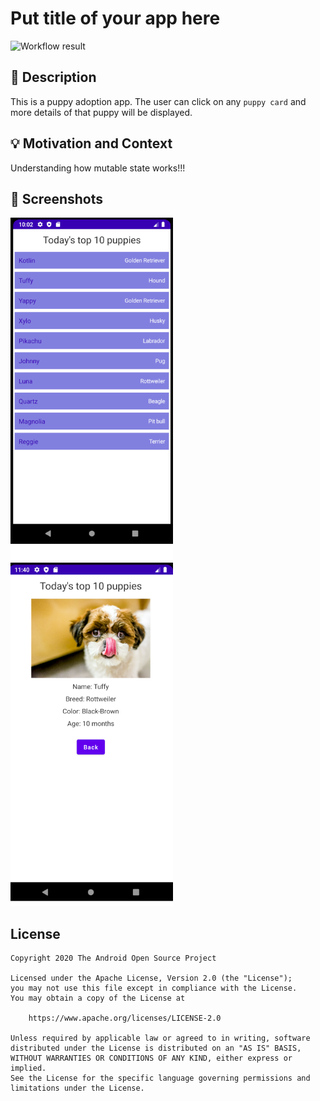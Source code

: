 # Put title of your app here

<!--- Replace <OWNER> with your Github Username and <REPOSITORY> with the name of your repository. -->
<!--- You can find both of these in the url bar when you open your repository in github. -->
![Workflow result](https://github.com/MaitreyaSave/JetpackComposeChallengeWeek1/workflows/Check/badge.svg)


## :scroll: Description
<!--- Describe your app in one or two sentences -->
This is a puppy adoption app. The user can click on any `puppy card` and more details of that puppy will be displayed.

## :bulb: Motivation and Context
<!--- Optionally point readers to interesting parts of your submission. -->
<!--- What are you especially proud of? -->
Understanding how mutable state works!!!

## :camera_flash: Screenshots
<!-- You can add more screenshots here if you like -->
<img src="/results/screenshot_1.png" width="260">&emsp;<img src="/results/screenshot_2.png" width="260">

## License
```
Copyright 2020 The Android Open Source Project

Licensed under the Apache License, Version 2.0 (the "License");
you may not use this file except in compliance with the License.
You may obtain a copy of the License at

    https://www.apache.org/licenses/LICENSE-2.0

Unless required by applicable law or agreed to in writing, software
distributed under the License is distributed on an "AS IS" BASIS,
WITHOUT WARRANTIES OR CONDITIONS OF ANY KIND, either express or implied.
See the License for the specific language governing permissions and
limitations under the License.
```